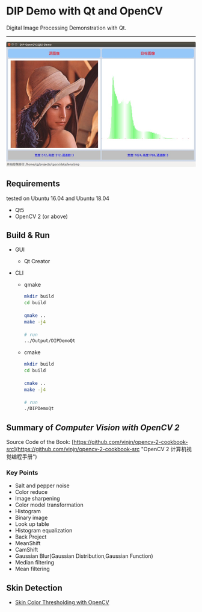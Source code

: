 # DIP Demo with Qt and OpenCV

Digital Image Processing Demonstration with Qt.

---

<p align="center">
  <img src="imgs/dip_demo.jpg"/>
</p>

## Requirements

tested on Ubuntu 16.04 and Ubuntu 18.04

* Qt5
* OpenCV 2 (or above)

## Build & Run

* GUI
  - Qt Creator

* CLI
  
  - qmake
    ```sh
    mkdir build
    cd build

    qmake ..
    make -j4

    # run    
    ../Output/DIPDemoQt
    ```
  
  - cmake
    ```sh
    mkdir build
    cd build

    cmake ..
    make -j4

    # run    
    ./DIPDemoQt
    ```

## Summary of *Computer Vision with OpenCV 2*

Source Code of the Book: [https://github.com/vinjn/opencv-2-cookbook-src](https://github.com/vinjn/opencv-2-cookbook-src "OpenCV 2 计算机视觉编程手册")

### Key Points

* Salt and pepper noise
* Color reduce
* Image sharpening
* Color model transformation
* Histogram
* Binary image
* Look up table
* Histogram equalization
* Back Project
* MeanShift
* CamShift
* Gaussian Blur(Gaussian Distribution,Gaussian Function)
* Median filtering
* Mean filtering

## Skin Detection

* [Skin Color Thresholding with OpenCV](http://www.bytefish.de/blog/opencv/skin_color_thresholding/)
